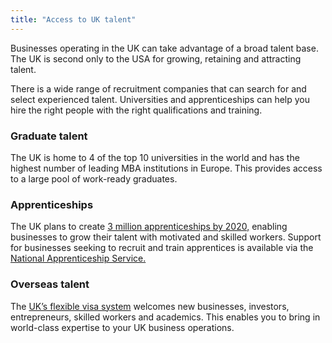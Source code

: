 ```yaml
---
title: "Access to UK talent"
---
```

Businesses operating in the UK can take advantage of a broad talent base. The UK is second only to the USA for growing, retaining and attracting talent.

There is a wide range of recruitment companies that can search for and select experienced talent. Universities and apprenticeships can help you hire the right people with the right qualifications and training.

### Graduate talent

The UK is home to 4 of the top 10 universities in the world and has the highest number of leading MBA institutions in Europe. This provides access to a large pool of work-ready graduates.

### Apprenticeships

The UK plans to create [3 million apprenticeships by 2020,](https://www.gov.uk/government/publications/apprenticeships-in-england-vision-for-2020) enabling businesses to grow their talent with motivated and skilled workers. Support for businesses seeking to recruit and train apprentices is available via the [National Apprenticeship Service.](http://www.getingofar.gov.uk/employers)

### Overseas talent

The [UK’s flexible visa system](/us/setup-guide/apply-for-visa/) welcomes new businesses, investors, entrepreneurs, skilled workers and academics. This enables you to bring in world-class expertise to your UK business operations.
